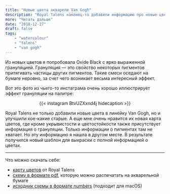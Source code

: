 ```yaml
---
title: "Новые цвета акварели Van Gogh"
description: "Royal Talens наконец-то добавили информацию про новые цвета акварели Van Gogh на сайт. В магазинах они тоже уже доступны (хоть и не везде)."
more: "Читать дальше"
date: "2018-12-27"
draft: false
tags:
    - "watercolour"
    - "talens"
    - "van gogh"
---
```


Из новых цветов я попробовала Oxide Black с ярко выраженной грануляцией.
Грануляция — это свойство некоторых пигментов притягивать частицы других пигментов.
Такие смеси оседают на бумаге неровно, за счет чего возникает весьма интересный эффект.

Вот это фото из чьего-то инстаграма очень хорошо иллюстрирует эффект грануляции на палитре:

<center>
{{< instagram BtvUZXxnd4j hidecaption >}}
</center>

Royal Talens не только добавили новые цвета в линейку Van Gogh, но и улучшили кое-какие старые.
А еще мне очень нравится их новая карта цветов, где кроме укрывистости и цветостойкости также
присутствует информация о грануляции. Только информации о пигментах там не хватает.
Но эту информацию я нашла в другом месте. В результате получился новый шаблон для выкраски с
полной информацией о цветах.

---


Что можно скачать себе:

- [карту цветов](/files/van-gogh-chart-new.pdf) от Royal Talens
- [схему в формате pdf](/files/van-gogh-new.pdf), которую можно распечатать на акварельной бумаге
- [исходник схемы в формате numbers](/files/van-gogh-new.numbers) (подходит для macOS)
